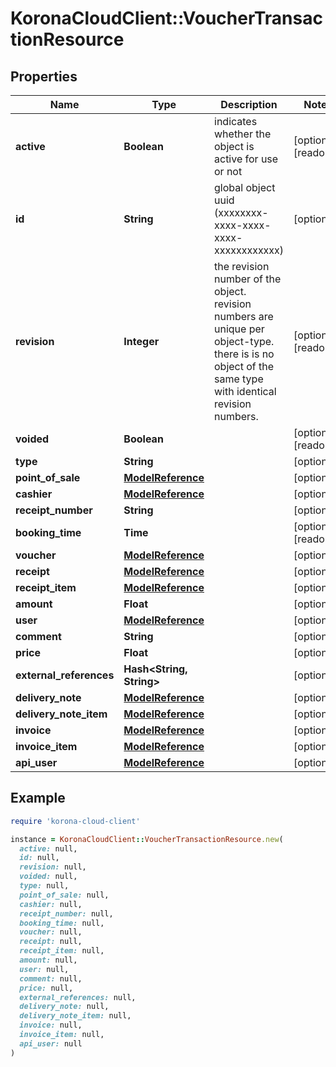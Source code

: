 # KoronaCloudClient::VoucherTransactionResource

## Properties

| Name | Type | Description | Notes |
| ---- | ---- | ----------- | ----- |
| **active** | **Boolean** | indicates whether the object is active for use or not | [optional][readonly] |
| **id** | **String** | global object uuid (xxxxxxxx-xxxx-xxxx-xxxx-xxxxxxxxxxxx) | [optional] |
| **revision** | **Integer** | the revision number of the object. revision numbers are unique per object-type. there is is no object of the same type with identical revision numbers. | [optional][readonly] |
| **voided** | **Boolean** |  | [optional][readonly] |
| **type** | **String** |  | [optional] |
| **point_of_sale** | [**ModelReference**](ModelReference.md) |  | [optional] |
| **cashier** | [**ModelReference**](ModelReference.md) |  | [optional] |
| **receipt_number** | **String** |  | [optional] |
| **booking_time** | **Time** |  | [optional][readonly] |
| **voucher** | [**ModelReference**](ModelReference.md) |  | [optional] |
| **receipt** | [**ModelReference**](ModelReference.md) |  | [optional] |
| **receipt_item** | [**ModelReference**](ModelReference.md) |  | [optional] |
| **amount** | **Float** |  | [optional] |
| **user** | [**ModelReference**](ModelReference.md) |  | [optional] |
| **comment** | **String** |  | [optional] |
| **price** | **Float** |  | [optional] |
| **external_references** | **Hash&lt;String, String&gt;** |  | [optional] |
| **delivery_note** | [**ModelReference**](ModelReference.md) |  | [optional] |
| **delivery_note_item** | [**ModelReference**](ModelReference.md) |  | [optional] |
| **invoice** | [**ModelReference**](ModelReference.md) |  | [optional] |
| **invoice_item** | [**ModelReference**](ModelReference.md) |  | [optional] |
| **api_user** | [**ModelReference**](ModelReference.md) |  | [optional] |

## Example

```ruby
require 'korona-cloud-client'

instance = KoronaCloudClient::VoucherTransactionResource.new(
  active: null,
  id: null,
  revision: null,
  voided: null,
  type: null,
  point_of_sale: null,
  cashier: null,
  receipt_number: null,
  booking_time: null,
  voucher: null,
  receipt: null,
  receipt_item: null,
  amount: null,
  user: null,
  comment: null,
  price: null,
  external_references: null,
  delivery_note: null,
  delivery_note_item: null,
  invoice: null,
  invoice_item: null,
  api_user: null
)
```

